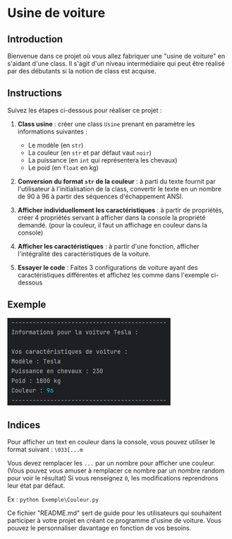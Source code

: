 # Usine de voiture

## Introduction
Bienvenue dans ce projet où vous allez fabriquer une "usine de voiture" en s'aidant d'une class. Il s'agit d'un niveau intermédiaire qui peut être réalisé par des débutants si la notion de class est acquise.

## Instructions
Suivez les étapes ci-dessous pour réaliser ce projet :

1. **Class usine** : créer une class `Usine` prenant en paramètre les informations suivantes :
    - Le modèle (en `str`)
    - La couleur (en `str` et par défaut vaut `noir`)
    - La puissance (en `int` qui représentera les chevaux)
    - Le poid (en `float` en kg)

2. **Conversion du format `str` de la couleur** : à parti du texte fournit par l'utilisateur à l'initialisation de la class, convertir le texte en un nombre de 90 à 96 à partir des séquences d'échappement ANSI.

3. **Afficher individuellement les caractéristiques** : à partir de propriétés, créer 4 propriétés servant à afficher dans la console la propriété demandé. (pour la couleur, il faut un affichage en couleur dans la console)

4. **Afficher les caractéristiques** : à partir d'une fonction, afficher l'intégralité des caractéristiques de la voiture.

5. **Essayer le code** : Faites 3 configurations de voiture ayant des caractéristiques différentes et affichez les comme dans l'exemple ci-dessous

## Exemple
<img src="Exemple/Capture d'écran 2024-08-13 151016.png" alt="Exemple rendu">

## Indices
Pour afficher un text en couleur dans la console, vous pouvez utiliser le format suivant :
`\033[...m`

Vous devez remplacer les `...` par un nombre pour afficher une couleur. (Vous pouvez vous amuser à remplacer ce nombre par un nombre random pour voir le résultat)
Si vous renseignez `0`, les modifications reprendrons leur état par défaut.

Ex : 
```python Exemple\Couleur.py```

Ce fichier "README.md" sert de guide pour les utilisateurs qui souhaitent participer à votre projet en créant ce programme d'usine de voiture. Vous pouvez le personnaliser davantage en fonction de vos besoins.